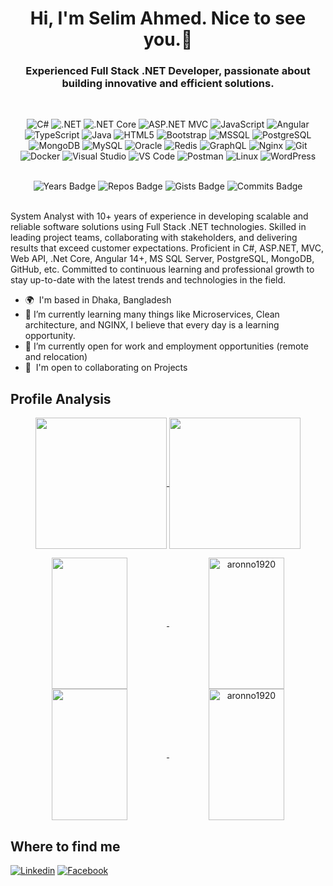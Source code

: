 <h1 align="center">Hi, I'm Selim Ahmed. Nice to see you.👋</h1>
<h3 align="center">Experienced Full Stack .NET Developer, passionate about building innovative and efficient solutions.</h3>
<br />
<div align="center">

![C#](https://img.shields.io/badge/C%23-239120?logo=csharp)
![.NET](https://img.shields.io/badge/.NET-512BD4?logo=dotnet)
![.NET Core](https://img.shields.io/badge/.NET%20Core-512BD4?logo=dotnet)
![ASP.NET MVC](https://img.shields.io/badge/ASP.NET%20MVC-5C2D91?logo=dotnet)
![JavaScript](https://img.shields.io/badge/JavaScript-F7DF1E?logo=javascript)
![Angular](https://img.shields.io/badge/Angular-DD0031?logo=angular)
![TypeScript](https://img.shields.io/badge/TypeScript-3178C6?logo=typescript)
![Java](https://img.shields.io/badge/Java-007396?logo=openjdk)
![HTML5](https://img.shields.io/badge/HTML5-E34F26?logo=html5)
![Bootstrap](https://img.shields.io/badge/Bootstrap-7952B3?logo=bootstrap)
![MSSQL](https://img.shields.io/badge/Microsoft%20SQL%20Server-CC2927?logo=microsoftsqlserver)
![PostgreSQL](https://img.shields.io/badge/PostgreSQL-4169E1?logo=postgresql)
![MongoDB](https://img.shields.io/badge/MongoDB-47A248?logo=mongodb)
![MySQL](https://img.shields.io/badge/MySQL-4479A1?logo=mysql)
![Oracle](https://img.shields.io/badge/Oracle-F80000?logo=oracle)
![Redis](https://img.shields.io/badge/Redis-DC382D?logo=redis)
![GraphQL](https://img.shields.io/badge/Query%20Language-GraphQL-E10098?logo=graphql)
![Nginx](https://img.shields.io/badge/Web%20Server-Nginx-009639?logo=nginx)
![Git](https://img.shields.io/badge/Version%20Control-Git-F05032?logo=git)
![Docker](https://img.shields.io/badge/Docker-2496ED?logo=docker)
![Visual Studio](https://img.shields.io/badge/IDE-Visual%20Studio-5C2D91?logo=visualstudio)
![VS Code](https://img.shields.io/badge/IDE-VS%20Code-007ACC?logo=visualstudiocode)
![Postman](https://img.shields.io/badge/API%20Testing-Postman-FF6C37?logo=postman)
![Linux](https://img.shields.io/badge/Linux-FCC624?logo=linux)
![WordPress](https://img.shields.io/badge/WordPress-21759B?logo=wordpress)

</div>

<br />

<div align="center">
  <img src="https://badges.pufler.dev/years/Aronno1920" alt="Years Badge">
  <img src="https://badges.pufler.dev/repos/Aronno1920" alt="Repos Badge">
  <img src="https://badges.pufler.dev/gists/Aronno1920" alt="Gists Badge">
  <img src="https://badges.pufler.dev/commits/yearly/Aronno1920" alt="Commits Badge">
</div>

<br />

<p>System Analyst with 10+ years of experience in developing scalable and reliable software solutions using Full Stack .NET technologies. Skilled in leading project teams, collaborating with stakeholders, and delivering results that exceed customer expectations. Proficient in C#, ASP.NET, MVC, Web API, .Net Core, Angular 14+, MS SQL Server, PostgreSQL, MongoDB, GitHub, etc. Committed to continuous learning and professional growth to stay up-to-date with the latest trends and technologies in the field.</p>
<ul>
  <li>
    🌍  I'm based in Dhaka, Bangladesh
  </li>
  <li>
    🌱 I’m currently learning many things like Microservices, Clean architecture, and NGINX, I believe that every day is a learning opportunity. 
  </li>
  <li>
    👯 I’m currently open for work and employment opportunities (remote and relocation)
  </li>
  <li>
    🤝  I'm open to collaborating on Projects
  </li>
</ul>

<h2>Profile Analysis</h2>
<p align="center">
    <a href="https://github.com/aronno1920#gh-light-mode-only">
        <img height="210em" src="https://github-readme-stats.vercel.app/api?username=aronno1920&count_private=true&show_icons=true&include_all_commits=true&hide_border=true&hide=contribs,prs&line_height=28&theme=graywhite" align = "center"/>
    </a>
    <a href="https://github.com/aronno1920#gh-dark-mode-only">
        <img height="210em" src="https://github-readme-stats.vercel.app/api?username=aronno1920&count_private=true&show_icons=true&include_all_commits=true&hide_border=true&hide=contribs,prs&line_height=28&theme=dark" align = "center"/>
    </a>
</p>
<p align="center">
      <a href="https://github.com/aronno1920#gh-light-mode-only">
        <img height="210em" width="49%" src="https://github-readme-stats.vercel.app/api/top-langs/?username=aronno1920&count_private=true&show_icons=true&include_all_commits=true&layout=compact&hide_border=true&langs_count=10&theme=graywhite" align = "center"/>
        <img height="210em" width="49%" align="center" src="https://github-readme-streak-stats.herokuapp.com/?user=aronno1920&hide_border=true&theme=default" alt="aronno1920" /></a>
      <a href="https://github.com/aronno1920#gh-dark-mode-only">
        <img height="210em" width="49%" src="https://github-readme-stats.vercel.app/api/top-langs/?username=aronno1920&count_private=true&show_icons=true&include_all_commits=true&layout=compact&hide_border=true&langs_count=10&theme=dark" align = "center"/>
        <img height="210em" width="49%" align="center" src="https://github-readme-streak-stats.herokuapp.com/?user=aronno1920&hide_border=true&theme=dark" alt="aronno1920" />
    </a>
</p>

<h2>Where to find me</h2>

[![Linkedin](https://img.shields.io/badge/LinkedIn-0077B5?style=flat-square&logo=linkedin&logoColor=white)](https://www.linkedin.com/in/aronno1920/) 
[![Facebook](https://img.shields.io/badge/Facebook-1877F2?style=flat-square&logo=facebook&logoColor=white)](https://facebook.com/aronno1920)
